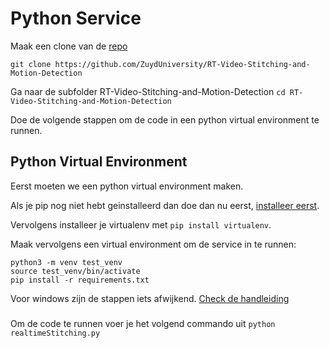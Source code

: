 # Python Service

Maak een clone van de [repo](https://github.com/ZuydUniversity/RT-Video-Stitching-and-Motion-Detection)
```
git clone https://github.com/ZuydUniversity/RT-Video-Stitching-and-Motion-Detection
```

Ga naar de subfolder RT-Video-Stitching-and-Motion-Detection `cd RT-Video-Stitching-and-Motion-Detection`

Doe de volgende stappen om de code in een python virtual environment te runnen.

## Python Virtual Environment
Eerst moeten we een python virtual environment maken.

Als je pip nog niet hebt geinstalleerd dan doe dan nu eerst, [installeer eerst](https://virtualenv.pypa.io/en/latest/installation.html).

Vervolgens installeer je virtualenv met `pip install virtualenv`.

Maak vervolgens een virtual environment om de service in te runnen:
```
python3 -m venv test_venv
source test_venv/bin/activate
pip install -r requirements.txt
```

Voor windows zijn de stappen iets afwijkend. [Check de handleiding](https://virtualenv.pypa.io/en/latest/user_guide.html)


###
Om de code te runnen voer je het volgend commando uit `python realtimeStitching.py`
